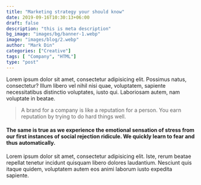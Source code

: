 ```yaml
---
title: "Marketing strategy your should know"
date: 2019-09-16T10:30:13+06:00
draft: false
description: "this is meta description"
bg_image: "images/bg/banner-1.webp"
image: "images/blog/2.webp"
author: "Mark Din"
categories: ["Creative"]
tags: [ "Company", "HTML"]
type: "post"
---
```


Lorem ipsum dolor sit amet, consectetur adipisicing elit. Possimus natus, consectetur?
Illum libero vel nihil nisi quae, voluptatem, sapiente necessitatibus distinctio voluptates, iusto qui.
Laboriosam autem, nam voluptate in beatae.

> A brand for a company is like a reputation for a person. You earn reputation by trying to do hard things well.

#### The same is true as we experience the emotional sensation of stress from our first instances of social rejection ridicule. We quickly learn to fear and thus automatically.

Lorem ipsum dolor sit amet, consectetur adipisicing elit. Iste, rerum beatae repellat tenetur incidunt quisquam libero dolores laudantium. Nesciunt quis itaque quidem, voluptatem autem eos animi laborum iusto expedita sapiente.